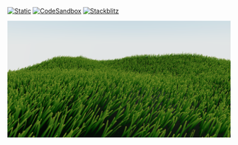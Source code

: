 [![Static](https://img.shields.io/badge/demo-%23646CFF.svg?logo=html5&logoColor=white)](https://pmndrs.github.io/examples/grass-shader)
[![CodeSandbox](https://img.shields.io/badge/codesandbox-040404?logo=codesandbox&logoColor=DBDBDB)](https://codesandbox.io/s/github/pmndrs/examples/tree/main/demos/grass-shader)
[![Stackblitz](https://img.shields.io/badge/stackblitz-fff?logo=Stackblitz&logoColor=1389FD)](https://stackblitz.com/github/pmndrs/examples/tree/main/demos/grass-shader)

![](thumbnail.png)
